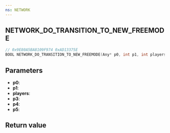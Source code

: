 ```yaml
---
ns: NETWORK
---
```

## NETWORK_DO_TRANSITION_TO_NEW_FREEMODE

```c
// 0x9E80A5BA8109F974 0xAD13375E
BOOL NETWORK_DO_TRANSITION_TO_NEW_FREEMODE(Any* p0, int p1, int players, BOOL p3, BOOL p4, int p5);
```


## Parameters
* **p0**: 
* **p1**: 
* **players**: 
* **p3**: 
* **p4**: 
* **p5**: 

## Return value
